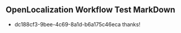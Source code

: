 ## OpenLocalization Workflow Test MarkDown
* dc188cf3-9bee-4c69-8a1d-b6a175c46eca thanks!

<!--HONumber=Jul16_HO3-->


